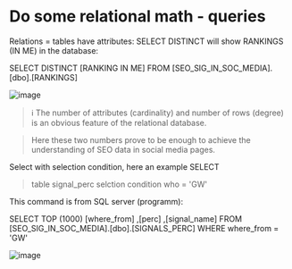 # Do some relational math - queries

Relations = tables have attributes:
SELECT DISTINCT will show RANKINGS (IN ME) in the database:

SELECT DISTINCT [RANKING IN ME]
  FROM [SEO_SIG_IN_SOC_MEDIA].[dbo].[RANKINGS]
  
![image](https://github.com/jacekturek/RELATIONAL_SIG_DATABASE/assets/62720909/c2a3e9de-c2b3-4aca-9c94-1bb6b5f9e1f8)

> ℹ️ The number of attributes (cardinality) and number of rows (degree) is an obvious feature of the relational database.

> Here these two numbers prove to be enough to achieve the understanding of SEO data in social media pages.

Select with selection condition, here an example
SELECT
> table signal_perc
> selction condition who = 'GW'

This command is from SQL server (programm):

SELECT TOP (1000) [where_from]
      ,[perc]
      ,[signal_name]
  FROM [SEO_SIG_IN_SOC_MEDIA].[dbo].[SIGNALS_PERC]
  WHERE where_from = 'GW'
  
![image](https://github.com/jacekturek/RELATIONAL_SIG_DATABASE/assets/62720909/39f03a50-65cd-44f8-b5cb-2a76e9b2a36e)

